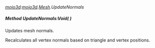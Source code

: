 _[mojo3d](../../modules/mojo3d/mojo3d-module.md):[mojo3d](../../modules/mojo3d/mojo3d-module.md).[Mesh](../../modules/mojo3d/mojo3d-mesh.md).UpdateNormals_
##### Method UpdateNormals:Void(  )
Updates mesh normals.

Recalculates all vertex normals based on triangle and vertex positions.
